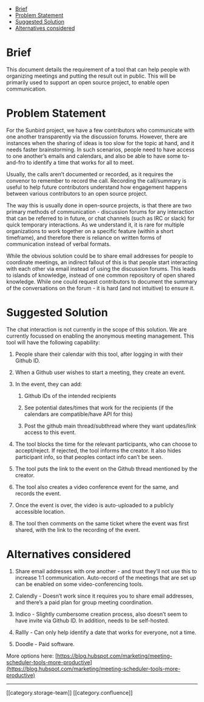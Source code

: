 

* [Brief](#brief)
* [Problem Statement](#problem-statement)
* [Suggested Solution](#suggested-solution)
* [Alternatives considered](#alternatives-considered)



# Brief
This document details the requirement of a tool that can help people with organizing meetings and putting the result out in public. This will be primarily used to support an open source project, to enable open communication.


# Problem Statement
For the Sunbird project, we have a few contributors who communicate with one another transparently via the discussion forums. However, there are instances when the sharing of ideas is too slow for the topic at hand, and it needs faster brainstorming. In such scenarios, people need to have access to one another’s emails and calendars, and also be able to have some to-and-fro to identify a time that works for all to meet.

Usually, the calls aren’t documented or recorded, as it requires the convenor to remember to record the call. Recording the call/summary is useful to help future contributors understand how engagement happens between various contributors to an open source project.

The way this is usually done in open-source projects, is that there are two primary methods of communication - discussion forums for any interaction that can be referred to in future, or chat channels (such as IRC or slack) for quick temporary interactions. As we understand it, it is rare for multiple organizations to work together on a specific feature (within a short timeframe), and therefore there is reliance on written forms of communication instead of verbal formats.

While the obvious solution could be to share email addresses for people to coordinate meetings, an indirect fallout of this is that people start interacting with each other via email instead of using the discussion forums. This leads to islands of knowledge, instead of one common repository of open shared knowledge. While one could request contributors to document the summary of the conversations on the forum - it is hard (and not intuitive) to ensure it.


# Suggested Solution
The chat interaction is not currently in the scope of this solution. We are currently focussed on enabling the anonymous meeting management. This tool will have the following capability:


1. People share their calendar with this tool, after logging in with their Github ID.


1. When a Github user wishes to start a meeting, they create an event.


1. In the event, they can add: 


    1. Github IDs of the intended recipients


    1. See potential dates/times that work for the recipients (if the calendars are compatible/have API for this)


    1. Post the github main thread/subthread where they want updates/link access to this event.



    
1. The tool blocks the time for the relevant participants, who can choose to accept/reject. If rejected, the tool informs the creator. It also hides participant info, so that peoples contact info can’t be seen.


1. The tool puts the link to the event on the Github thread mentioned by the creator.


1. The tool also creates a video conference event for the same, and records the event.


1. Once the event is over, the video is auto-uploaded to a publicly accessible location.


1. The tool then comments on the same ticket where the event was first shared, with the link to the recording of the event. 






# Alternatives considered

1. Share email addresses with one another - and trust they’ll not use this to increase 1:1 communication. Auto-record of the meetings that are set up can be enabled on some video-conferencing tools.


1. Calendly - Doesn’t work since it requires you to share email addresses, and there’s a paid plan for group meeting coordination.


1. Indico - Slightly cumbersome creation process, also doesn’t seem to have invite via Github ID. In addition, needs to be self-hosted.


1. Rallly - Can only help identify a date that works for everyone, not a time.


1. Doodle - Paid software.





More options here: [https://blog.hubspot.com/marketing/meeting-scheduler-tools-more-productive](https://blog.hubspot.com/marketing/meeting-scheduler-tools-more-productive)



*****

[[category.storage-team]] 
[[category.confluence]] 

